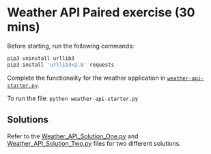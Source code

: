 # Weather API Paired exercise (30 mins)

Before starting, run the following commands:

```sh
pip3 uninstall urllib3
pip3 install 'urllib3<2.0' requests
```

Complete the functionality for the weather application in [`weather-api-starter.py`](./weather-api-starter.py). 

To run the file: `python weather-api-starter.py` 

## Solutions

Refer to the [Weather_API_Solution_One.py](Weather_API_Solution_One.py) and [Weather_API_Solution_Two.py](Weather_API_Solution_Two.py) files for two different solutions.
